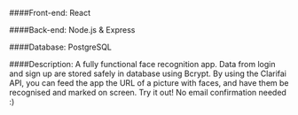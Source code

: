 ####Front-end:
React 

####Back-end:
Node.js & Express 

####Database: 
PostgreSQL

####Description: 
A fully functional face recognition app. Data from login and sign up are stored safely in database using Bcrypt. By using the Clarifai API, you can feed the app the URL of a picture with faces, and have them be recognised and marked on screen. 
Try it out! No email confirmation needed :)